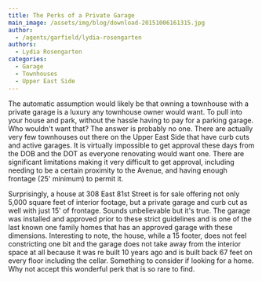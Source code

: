 ```yaml
---
title: The Perks of a Private Garage
main_image: /assets/img/blog/download-20151006161315.jpg
author:
  - /agents/garfield/lydia-rosengarten
authors:
  - Lydia Rosengarten
categories:
  - Garage
  - Townhouses
  - Upper East Side
---
```

<p>The automatic assumption would likely be that owning a townhouse with a private garage is a luxury any townhouse owner would want. To pull into your house and park, without the hassle having to pay for a parking garage. Who wouldn't want that?  The answer is probably no one. There are actually very few townhouses out there on the Upper East Side that have curb cuts and active garages. It is virtually impossible to get approval these days from the DOB and the DOT as everyone renovating would want one.  There are significant limitations making it very difficult to get approval, including needing to be a certain proximity to the Avenue, and having enough frontage (25' minimum) to permit it.  </p><p>Surprisingly, a house at 308 East 81st Street is for sale offering not only 5,000 square feet of interior footage, but a private garage and curb cut as well with just 15' of frontage. Sounds unbelievable but it's true. The garage was installed and approved prior to these strict guidelines and is one of the last known one family homes that has an approved garage with these dimensions.  Interesting to note, the house, while a 15 footer, does not feel constricting one bit and the garage does not take away from the interior space at all because it was re built 10 years ago and is built back 67 feet on every floor including the cellar.  Something to consider if looking for a home. Why not accept this wonderful perk that is so rare to find. </p>